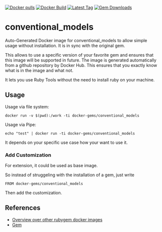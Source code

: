 [![Docker pulls](https://img.shields.io/docker/pulls/rubygem/conventional_models.svg)](https://hub.docker.com/r/rubygem/conventional_models/)
[![Docker Build](https://img.shields.io/docker/automated/rubygem/conventional_models.svg)](https://hub.docker.com/r/rubygem/conventional_models/)
[![Latest Tag](https://img.shields.io/github/tag/docker-rubygem/conventional_models.svg)](https://hub.docker.com/r/rubygem/conventional_models/)
[![Gem Downloads](https://img.shields.io/gem/dt/conventional_models.svg)](https://rubygems.org/gems/conventional_models/)
# conventional_models

Auto-Generated Docker image for conventional_models to allow simple usage without installation.
It is in sync with the original gem.

This allows to use a specific version of your favorite gem and ensures that this image will be supported in future.
The image is generated automatically from a github repository by Docker Hub.
This ensures that you exactly know what is in the image and what not.

It lets you use Ruby Tools without the need to install ruby on your machine.

## Usage

Usage via file system:

`docker run -v $(pwd):/work -ti docker-gems/conventional_models`

Usage via Pipe:

`echo "test" | docker run -ti docker-gems/conventional_models`

It depends on your specific use case how your want to use it.

### Add Customization

For extension, it could be used as base image.

So instead of struggeling with the installation of a gem, just write

`FROM docker-gems/conventional_models`

Then add the customization.

## References

 - [Overview over other rubygem docker images](https://github.com/thinkbot/docker-rubygem)
 - [Gem](https://rubygems.org/gems/conventional_models/)
